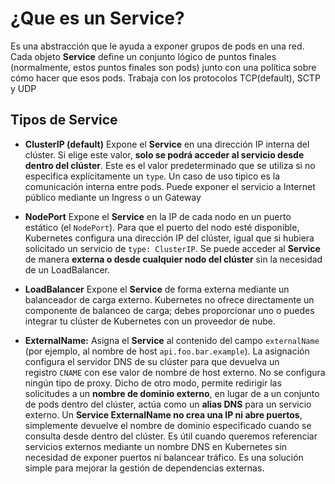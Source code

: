 # ¿Que es un Service?

Es una abstracción que le ayuda a exponer grupos de pods en una red. Cada objeto **Service** define un conjunto lógico de puntos finales (normalmente, estos puntos finales son pods) junto con una política sobre cómo hacer que esos pods. Trabaja con los protocolos TCP(default), SCTP y UDP

## Tipos de Service

* **ClusterIP (default)**
Expone el **Service** en una dirección IP interna del clúster. Si elige este valor, **solo se podrá acceder al servicio desde dentro del clúster**. Este es el valor predeterminado que se utiliza si no especifica explícitamente un `type`. Un caso de uso tipico es la comunicación interna entre pods. Puede exponer el servicio a Internet público mediante un Ingress o un Gateway

* **NodePort**
Expone el **Service** en la IP de cada nodo en un puerto estático (el `NodePort`). Para que el puerto del nodo esté disponible, Kubernetes configura una dirección IP del clúster, igual que si hubiera solicitado un servicio de `type: ClusterIP`. Se puede acceder al **Service** de manera **externa o desde cualquier nodo del clúster** sin la necesidad de un LoadBalancer.

* **LoadBalancer**
Expone el **Service** de forma externa mediante un balanceador de carga externo. Kubernetes no ofrece directamente un componente de balanceo de carga; debes proporcionar uno o puedes integrar tu clúster de Kubernetes con un proveedor de nube.

* **ExternalName:** 
Asigna el **Service** al contenido del campo `externalName` (por ejemplo, al nombre de host `api.foo.bar.example`). La asignación configura el servidor DNS de su clúster para que devuelva un registro `CNAME` con ese valor de nombre de host externo. No se configura ningún tipo de proxy. Dicho de otro modo, permite redirigir las solicitudes a un **nombre de dominio externo**, en lugar de a un conjunto de pods dentro del clúster, actúa como un **alias DNS** para un servicio externo. Un **Service ExternalName no crea una IP ni abre puertos**, simplemente devuelve el nombre de dominio especificado cuando se consulta desde dentro del clúster. Es útil cuando queremos referenciar servicios externos mediante un nombre DNS en Kubernetes sin necesidad de exponer puertos ni balancear tráfico. Es una solución simple para mejorar la gestión de dependencias externas.

